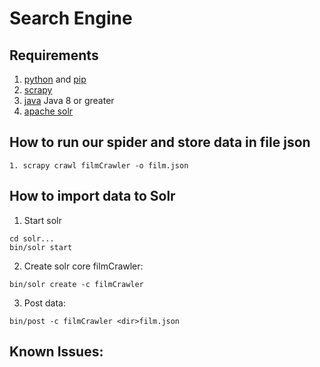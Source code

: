 # Search Engine
## Requirements
1. [python](https://www.python.org/) and [pip](https://pypi.org/project/pip/)
2. [scrapy](https://scrapy.org/)
3. [java](https://www.java.com/en/) Java 8 or greater
4. [apache solr](https://lucene.apache.org/solr/)


## How to run our spider and store data in file json 
```
1. scrapy crawl filmCrawler -o film.json
```
## How to import data to Solr 

1. Start solr 
```
cd solr...
bin/solr start
```
2. Create solr core filmCrawler:
```
bin/solr create -c filmCrawler
```
3. Post data:
```
bin/post -c filmCrawler <dir>film.json 
```

## Known Issues:


